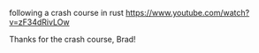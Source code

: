 following a crash course in rust
https://www.youtube.com/watch?v=zF34dRivLOw

Thanks for the crash course, Brad!
